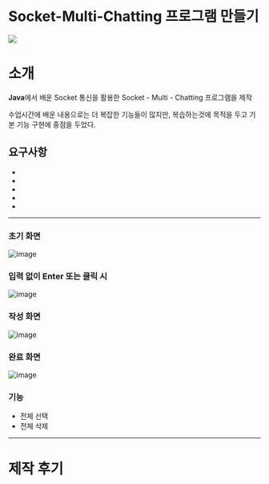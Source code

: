 # Socket-Multi-Chatting 프로그램 만들기

<div>
  <img src="https://img.shields.io/badge/JAVA-007396?style=for-the-badge&logo=java&logoColor=white">
</div>

# 소개

**Java**에서 배운 Socket 통신을 활용한 Socket - Multi - Chatting 프로그램을 제작

수업시간에 배운 내용으로는 더 복잡한 기능들이 많지만, 복습하는것에 목적을 두고 기본 기능 구현에 중점을 두었다.

요구사항
- 
- 
-  
- 
- 
- 
-----------------------

### 초기 화면
![image](https://user-images.githubusercontent.com/121993153/226553401-66307af0-3831-487b-8934-5fc2700f80cb.png)

### 입력 없이 Enter 또는 클릭 시
![image](https://user-images.githubusercontent.com/121993153/226553565-d5963fee-bdee-4504-8ad5-af8945873e40.png)

### 작성 화면
![image](https://user-images.githubusercontent.com/121993153/226553893-17432d9e-9970-4ce7-a0af-3faacee067f7.png)

### 완료 화면
![image](https://user-images.githubusercontent.com/121993153/226554238-23b231ab-09d2-4f70-bb44-203f3be9818b.png)

### 기능
- 전체 선택
- 전체 삭제


-----------------------

# 제작 후기

